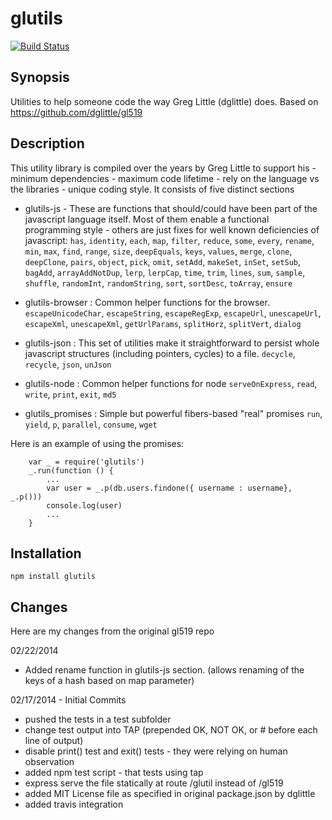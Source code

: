 glutils
=====
[![Build Status](https://travis-ci.org/ogt/glutils.png)](https://travis-ci.org/ogt/glutils)

## Synopsis
Utilities to help someone code the way Greg Little (dglittle) does.
Based on https://github.com/dglittle/gl519

## Description
This utility library is compiled over the years by Greg Little to support his - minimum dependencies - maximum code lifetime - rely on the language vs the libraries -  unique coding style.
It consists of five distinct sections

- glutils-js - These are functions that should/could have been part of the javascript language itself. Most of them enable a functional programming style - others are just fixes for well known deficiencies of javascript:
`has`, `identity`, `each`, `map`, `filter`, `reduce`, `some`, `every`, `rename`, `min`, `max`, `find`, `range`, 
`size`, `deepEquals`, `keys`, `values`, `merge`, `clone`, `deepClone`, `pairs`, `object`, `pick`, `omit`, `setAdd`,
`makeSet`, `inSet`, `setSub`, `bagAdd`, `arrayAddNotDup`, `lerp`, `lerpCap`, `time`, `trim`, `lines`, `sum`, `sample`, `shuffle`,
`randomInt`, `randomString`, `sort`, `sortDesc`, `toArray`, `ensure`

- glutils-browser : Common helper functions for the browser.
`escapeUnicodeChar`, `escapeString`, `escapeRegExp`, `escapeUrl`, `unescapeUrl`, `escapeXml`, `unescapeXml`,
`getUrlParams`, `splitHorz`, `splitVert`, `dialog`

- glutils-json : This set of utilities make it straightforward to persist whole javascript structures (including pointers, cycles) to a file.
`decycle`, `recycle`, `json`, `unJson`

- glutils-node : Common helper functions for node
`serveOnExpress`, `read`, `write`, `print`, `exit`, `md5`

- glutils_promises : Simple but powerful fibers-based "real" promises
`run`, `yield`, `p`, `parallel`, `consume`, `wget`

Here is an example of using the promises:

```
    var _ = require('glutils')
    _.run(function () {
        ...
        var user = _.p(db.users.findone({ username : username}, _.p()))
        console.log(user)
        ...
    }
```
## Installation
```
npm install glutils
```

## Changes
Here are my changes from the original gl519 repo

02/22/2014

- Added rename function in glutils-js section. (allows renaming of the keys of a hash based on map parameter)


02/17/2014 - Initial Commits

- pushed the tests in a test subfolder
- change test output into TAP (prepended OK, NOT OK, or # before each line of output)
- disable print() test and exit() tests - they were relying on human observation
- added npm test script - that tests using tap
- express serve the file statically at route /glutil instead of /gl519
- added MIT License file as specified in original package.json by dglittle
- added travis integration
